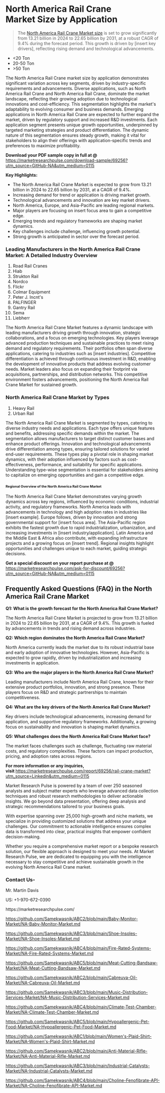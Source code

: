 <h1>North America Rail Crane Market&nbsp;Size by Application</h1><blockquote><p>The <a href="https://marketresearchpulse.com/download-sample/69256?utm_source=GitHub-NA&amp;utm_medium=0115">North America Rail Crane Market size</a> is set to grow significantly from 13.21 billion in 2024 to 22.65 billion by 2031, at a robust CAGR of 9.4% during the forecast period. This growth is driven by [insert key drivers], reflecting rising demand and technological advancements.</p></blockquote><ul><li><20 Ton<li> 20-50 Ton<li> >50 Ton</li></ul><p>The North America Rail Crane market size by application demonstrates significant variation across key segments, driven by industry-specific requirements and advancements. Diverse applications, such as North America Rail Crane and North America Rail Crane, dominate the market landscape, reflecting their growing adoption due to technological innovations and cost-efficiency. This segmentation highlights the market's adaptability to evolving consumer and business demands. Emerging applications in North America Rail Crane are expected to further expand the market, driven by regulatory support and increased R&D investments. Each application segment presents unique growth opportunities, underpinned by targeted marketing strategies and product differentiation. The dynamic nature of this segmentation ensures steady growth, making it vital for stakeholders to align their offerings with application-specific trends and preferences to maximize profitability.</p><p><strong>Download your PDF sample copy in full at @ </strong><a href="https://marketresearchpulse.com/download-sample/69256?utm_source=GitHub-NA&amp;utm_medium=0115">https://marketresearchpulse.com/download-sample/69256?utm_source=GitHub-NA&amp;utm_medium=0115</a></p><p><strong>Key Highlights: </strong></p><ul><li>The North America Rail Crane Market is expected to grow from 13.21 billion in 2024 to 22.65 billion by 2031, at a CAGR of 9.4%.</li><li>Increasing demand for trend or application is driving market growth.</li><li>Technological advancements and innovation are key market drivers.</li><li>North America, Europe, and Asia-Pacific are leading regional markets.</li><li>Major players are focusing on insert focus area to gain a competitive edge.</li><li>Emerging trends and regulatory frameworks are shaping market dynamics.</li><li>Key challenges include challenge, influencing growth potential.</li><li>Strong growth is anticipated in sector over the forecast period.</li></ul><h3>Leading Manufacturers in the North America Rail Crane Market: A Detailed Industry Overview</h3><ol><li>Road Rail Cranes</li><li>Hiab</li><li>Strukton Rail</li><li>Nordco</li><li>Flickr</li><li>Colmar Equipment</li><li>Peter J. Incnt's</li><li>PALFINGER</li><li>Gantry Rail</li><li>Sema</li><li>Liebherr</li></ol><div class="flex max-w-full flex-col flex-grow"><div class="min-h-8 text-message flex w-full flex-col items-end gap-2 whitespace-normal break-words [.text-message+&amp;]:mt-5" dir="auto" data-message-author-role="assistant" data-message-id="fd8432e4-4910-450d-b182-61b7bfb0a01f" data-message-model-slug="gpt-4o"><div class="flex w-full flex-col gap-1 empty:hidden first:pt-[3px]"><div class="markdown prose w-full break-words dark:prose-invert light"><p>The North America Rail Crane Market features a dynamic landscape with leading manufacturers driving growth through innovation, strategic collaborations, and a focus on emerging technologies. Key players leverage advanced production techniques and sustainable practices to meet rising demand and regulatory requirements. Their portfolios often span diverse applications, catering to industries such as [insert industries]. Competitive differentiation is achieved through continuous investment in R&amp;D, enabling the development of innovative products that address evolving customer needs. Market leaders also focus on expanding their footprint via acquisitions, partnerships, and distribution networks. This competitive environment fosters advancements, positioning the North America Rail Crane Market for sustained growth.</p></div></div></div></div><h3>North America Rail Crane Market by Types</h3><ol><li>Heavy Rail<li> Urban Rail</li></ol><div class="flex max-w-full flex-col flex-grow"><div class="min-h-8 text-message flex w-full flex-col items-end gap-2 whitespace-normal break-words [.text-message+&amp;]:mt-5" dir="auto" data-message-author-role="assistant" data-message-id="084470be-0bb7-4664-bddf-5156b4f41249" data-message-model-slug="gpt-4o-mini"><div class="flex w-full flex-col gap-1 empty:hidden first:pt-[3px]"><div class="markdown prose w-full break-words dark:prose-invert light"><p>The North America Rail Crane Market is segmented by types, catering to diverse industry needs and applications. Each type offers unique features and benefits, addressing specific demands within the market. The segmentation allows manufacturers to target distinct customer bases and enhance product offerings. Innovation and technological advancements drive differentiation among types, ensuring tailored solutions for varied end-user requirements. These types play a pivotal role in shaping market dynamics, with their adoption influenced by factors such as cost-effectiveness, performance, and suitability for specific applications. Understanding type-wise segmentation is essential for stakeholders aiming to capitalize on emerging opportunities and gain a competitive edge.</p></div></div></div></div><h3><span style="font-size: 11px;">Regional Overview of the North America Rail Crane Market</span></h3><div class="flex max-w-full flex-col flex-grow"><div class="min-h-8 text-message flex w-full flex-col items-end gap-2 whitespace-normal break-words [.text-message+&amp;]:mt-5" dir="auto" data-message-author-role="assistant" data-message-id="e9038762-ce64-4e30-91c9-9bd413514231" data-message-model-slug="gpt-4o-mini"><div class="flex w-full flex-col gap-1 empty:hidden first:pt-[3px]"><div class="markdown prose w-full break-words dark:prose-invert light"><p>The North America Rail Crane Market demonstrates varying growth dynamics across key regions, influenced by economic conditions, industrial activity, and regulatory frameworks. North America leads with advancements in technology and high adoption rates in industries like [insert example]. Europe follows, driven by innovation and strong governmental support for [insert focus area]. The Asia-Pacific region exhibits the fastest growth due to rapid industrialization, urbanization, and increasing investments in [insert industry/application]. Latin America and the Middle East &amp; Africa also contribute, with expanding infrastructure projects and a growing focus on [insert trend]. Regional insights highlight opportunities and challenges unique to each market, guiding strategic decisions.</p></div></div></div></div><p><strong>Get a special discount on your report purchase at @ </strong><a href="https://marketresearchpulse.com/ask-for-discount/69256?utm_source=GitHub-NA&amp;utm_medium=0115">https://marketresearchpulse.com/ask-for-discount/69256?utm_source=GitHub-NA&amp;utm_medium=0115</a></p><h2>Frequently Asked Questions (FAQ) in the North America Rail Crane Market</h2><p><strong>Q1: What is the growth forecast for the North America Rail Crane Market?</strong></p><p>The North America Rail Crane Market is projected to grow from 13.21 billion in 2024 to 22.65 billion by 2031, at a CAGR of 9.4%. This growth is fueled by advancements in trends and rising demand across industries.</p><p><strong>Q2: Which region dominates the North America Rail Crane Market?</strong></p><p>North America currently leads the market due to its robust industrial base and early adoption of innovative technologies. However, Asia-Pacific is expected to grow rapidly, driven by industrialization and increasing investments in application.</p><p><strong>Q3: Who are the major players in the North America Rail Crane Market?</strong></p><p>Leading manufacturers include North America Rail Crane, known for their extensive product portfolios, innovation, and strong presence. These players focus on R&amp;D and strategic partnerships to maintain competitiveness.</p><p><strong>Q4: What are the key drivers of the North America Rail Crane Market?</strong></p><p>Key drivers include technological advancements, increasing demand for application, and supportive regulatory frameworks. Additionally, a growing focus on sustainability and innovation is shaping market dynamics.</p><p><strong>Q5: What challenges does the North America Rail Crane Market face?</strong></p><p>The market faces challenges such as challenge, fluctuating raw material costs, and regulatory complexities. These factors can impact production, pricing, and adoption rates across regions.</p><p><strong>For more information or any inquiries, visit&nbsp;</strong><a href="https://marketresearchpulse.com/report/69256/rail-crane-market?utm_source=Linkedin&utm_medium=0115">https://marketresearchpulse.com/report/69256/rail-crane-market?utm_source=Linkedin&utm_medium=0115</a></p><p>Market Research Pulse is powered by a team of over 250 seasoned analysts and subject matter experts who leverage advanced data collection techniques and robust research methodologies to deliver actionable insights. We go beyond data presentation, offering deep analysis and strategic recommendations tailored to your business goals.</p><p>With expertise spanning over 25,000 high-growth and niche markets, we specialize in providing customized solutions that address your unique challenges. Our commitment to actionable intelligence ensures complex data is transformed into clear, practical insights that empower confident decision-making.</p><p>Whether you require a comprehensive market report or a bespoke research solution, our flexible approach is designed to meet your needs. At Market Research Pulse, we are dedicated to equipping you with the intelligence necessary to stay competitive and achieve sustainable growth in the evolving North America Rail Crane market.</p><h3><strong>Contact Us-</strong></h3><p>Mr. Martin Davis</p><p>US: +1-970-672-0390</p><p>https://marketresearchpulse.com/</p><p><a href="https://github.com/Samekwasnik/ABC2/blob/main/Baby-Monitor-Market/NA-Baby-Monitor-Market.md">https://github.com/Samekwasnik/ABC2/blob/main/Baby-Monitor-Market/NA-Baby-Monitor-Market.md</a></p><p><a href="https://github.com/Samekwasnik/ABC3/blob/main/Shoe-Insoles-Market/NA-Shoe-Insoles-Market.md">https://github.com/Samekwasnik/ABC3/blob/main/Shoe-Insoles-Market/NA-Shoe-Insoles-Market.md</a></p><p><a href="https://github.com/Samekwasnik/ABC4/blob/main/Fire-Rated-Systems-Market/NA-Fire-Rated-Systems-Market.md">https://github.com/Samekwasnik/ABC4/blob/main/Fire-Rated-Systems-Market/NA-Fire-Rated-Systems-Market.md</a></p><p><a href="https://github.com/Samekwasnik/ABC5/blob/main/Meat-Cutting-Bandsaw-Market/NA-Meat-Cutting-Bandsaw-Market.md">https://github.com/Samekwasnik/ABC5/blob/main/Meat-Cutting-Bandsaw-Market/NA-Meat-Cutting-Bandsaw-Market.md</a></p><p><a href="https://github.com/Samekwasnik/ABC2/blob/main/Cabreuva-Oil-Market/NA-Cabreuva-Oil-Market.md">https://github.com/Samekwasnik/ABC2/blob/main/Cabreuva-Oil-Market/NA-Cabreuva-Oil-Market.md</a></p><p><a href="https://github.com/Samekwasnik/ABC3/blob/main/Music-Distribution-Services-Market/NA-Music-Distribution-Services-Market.md">https://github.com/Samekwasnik/ABC3/blob/main/Music-Distribution-Services-Market/NA-Music-Distribution-Services-Market.md</a></p><p><a href="https://github.com/Samekwasnik/ABC4/blob/main/Climate-Test-Chamber-Market/NA-Climate-Test-Chamber-Market.md">https://github.com/Samekwasnik/ABC4/blob/main/Climate-Test-Chamber-Market/NA-Climate-Test-Chamber-Market.md</a></p><p><a href="https://github.com/Samekwasnik/ABC5/blob/main/Hypoallergenic-Pet-Food-Market/NA-Hypoallergenic-Pet-Food-Market.md">https://github.com/Samekwasnik/ABC5/blob/main/Hypoallergenic-Pet-Food-Market/NA-Hypoallergenic-Pet-Food-Market.md</a></p><p><a href="https://github.com/Samekwasnik/ABC1/blob/main/Women's-Plaid-Shirt-Market/NA-Women's-Plaid-Shirt-Market.md">https://github.com/Samekwasnik/ABC1/blob/main/Women's-Plaid-Shirt-Market/NA-Women's-Plaid-Shirt-Market.md</a></p><p><a href="https://github.com/Samekwasnik/ABC2/blob/main/Anti-Material-Rifle-Market/NA-Anti-Material-Rifle-Market.md">https://github.com/Samekwasnik/ABC2/blob/main/Anti-Material-Rifle-Market/NA-Anti-Material-Rifle-Market.md</a></p><p><a href="https://github.com/Samekwasnik/ABC3/blob/main/Industrial-Catalysts-Market/NA-Industrial-Catalysts-Market.md">https://github.com/Samekwasnik/ABC3/blob/main/Industrial-Catalysts-Market/NA-Industrial-Catalysts-Market.md</a></p><p><a href="https://github.com/Samekwasnik/ABC4/blob/main/Choline-Fenofibrate-API-Market/NA-Choline-Fenofibrate-API-Market.md">https://github.com/Samekwasnik/ABC4/blob/main/Choline-Fenofibrate-API-Market/NA-Choline-Fenofibrate-API-Market.md</a></p>
